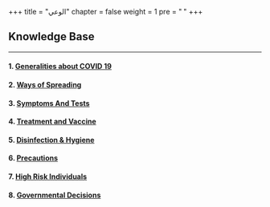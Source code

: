 +++
title = "الوعي"
chapter = false
weight = 1
pre = "<b> </b>"
+++

## Knowledge Base

---

#### 1. [Generalities about COVID 19](general/)
#### 2. [Ways of Spreading](spread/)
#### 3. [Symptoms And Tests](symptomsntest/)
#### 4. [Treatment and Vaccine](treatmentnvaccins/)
#### 5. [Disinfection & Hygiene](hygiene/)
#### 6. [Precautions](precautions/)
#### 7. [High Risk Individuals](risk/)
#### 8. [Governmental Decisions](government/)

